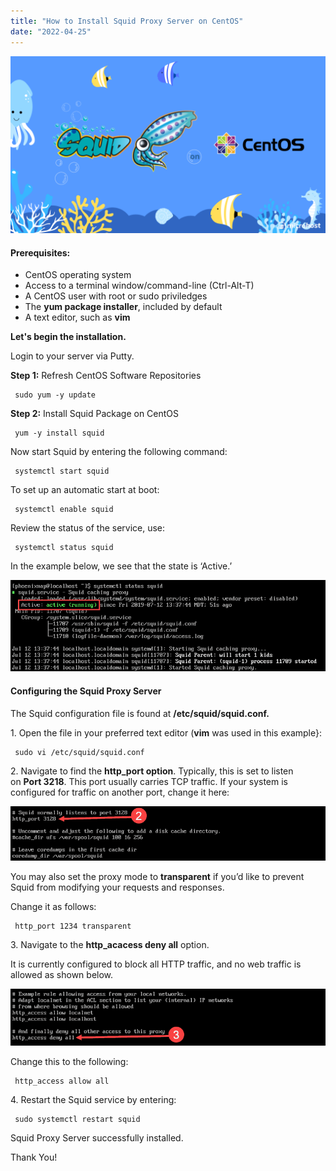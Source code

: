 ```yaml
---
title: "How to Install Squid Proxy Server on CentOS"
date: "2022-04-25"
---
```


![](images/How-to-Install-Squid-Proxy-Server-on-CentOS-1024x576.png)

#### Prerequisites:

- CentOS operating system
- Access to a terminal window/command-line (Ctrl-Alt-T)
- A CentOS user with root or sudo priviledges
- The **yum package installer**, included by default
- A text editor, such as **vim**

**Let's begin the installation.**

Login to your server via Putty.

**Step 1:** Refresh CentOS Software Repositories

```
 sudo yum -y update 
```

**Step 2:** Install Squid Package on CentOS

```
 yum -y install squid 
```

Now start Squid by entering the following command:

```
 systemctl start squid 
```

To set up an automatic start at boot:

```
 systemctl enable squid 
```

Review the status of the service, use:

```
 systemctl status squid 
```

In the example below, we see that the state is ‘Active.’

![](images/squid-systemctl-status-centos.png)

#### **Configuring the Squid Proxy Server**

The Squid configuration file is found at **/etc/squid/squid.conf.**

1\. Open the file in your preferred text editor (**vim** was used in this example}:

```
 sudo vi /etc/squid/squid.conf 
```

2\. Navigate to find the **http\_port option**. Typically, this is set to listen on **Port 3218**. This port usually carries TCP traffic. If your system is configured for traffic on another port, change it here:

![](images/configure-squid-proxy-server-centos-port-number.png)

You may also set the proxy mode to **transparent** if you’d like to prevent Squid from modifying your requests and responses.

Change it as follows:

```
 http_port 1234 transparent 
```

3\. Navigate to the **http\_acacess deny all** option.

It is currently configured to block all HTTP traffic, and no web traffic is allowed as shown below.

![](images/configure-squid-proxy-server-centos-allow-access.png)

Change this to the following:

```
 http_access allow all 
```

4\. Restart the Squid service by entering:

```
 sudo systemctl restart squid 
```

Squid Proxy Server successfully installed.

Thank You!
